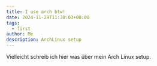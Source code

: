 ```yaml
---
title: I use arch btw!
date: 2024-11-29T11:30:03+00:00
tags:
  - first
author: Me
description: ArchLinux setup
---
```


  
Vielleicht schreib ich hier was über mein Arch Linux setup.